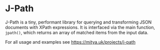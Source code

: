 # J-Path
J-Path is a tiny, performant library for querying and transforming JSON documents with XPath expressions. It is interfaced via the main function, `jpath()`,  which returns an array of matched items from the input data.

For all usage and examples see https://mitya.uk/projects/j-path
